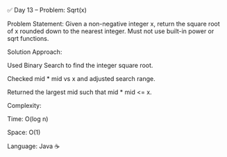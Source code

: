 ✅ Day 13 – Problem: Sqrt(x)

Problem Statement:
Given a non-negative integer x, return the square root of x rounded down to the nearest integer. Must not use built-in power or sqrt functions.

Solution Approach:

Used Binary Search to find the integer square root.

Checked mid * mid vs x and adjusted search range.

Returned the largest mid such that mid * mid <= x.

Complexity:

Time: O(log n)

Space: O(1)

Language: Java ☕
